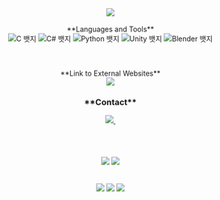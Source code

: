 <div align="center">
  <img src="https://capsule-render.vercel.app/api?type=waving&color=0:ed9d0b,100:f94001&height=240&section=header&text=Hello%20👋%20Nice%20to%20meet%20you!&fontSize=32&animation=fadeIn&fontAlignY=40&fontColor=ffffff"/>
<br>
<br>
<div align="center">
  **Languages and Tools**
  <div class="badge-container">
    <img class="badge" src="https://img.shields.io/badge/c-A8B9CC?style=for-the-badge&logo=c&logoColor=white" alt="C 뱃지">
    <img src="https://img.shields.io/badge/C%23-239120?style=for-the-badge&logo=c-sharp&logoColor=white" alt="C# 뱃지">
    <img src="https://img.shields.io/badge/Python-3776AB?style=for-the-badge&logo=python&logoColor=white" alt="Python 뱃지">
    <img src="https://img.shields.io/badge/Unity-000000?style=for-the-badge&logo=unity&logoColor=white" alt="Unity 뱃지">
    <img src="https://img.shields.io/badge/Blender-F5792A?style=for-the-badge&logo=blender&logoColor=white" alt="Blender 뱃지">
  </div>
</div>
<br>
<br>
<br>
<div align="center">
  **Link to External Websites**
  <div class="badge-container">
    <a href="https://www.instagram.com/jaewon070511/">
      <img src="https://img.shields.io/badge/Instagram-E4405F?style=flat-square&logo=instagram&logoColor=white">
    </a>
</div>

<h3 align="center">**Contact**</h3>
<div align="center">
  </a>
  <a href="godsasu11@gmail.com">
    <img
      src="https://img.shields.io/badge/godsasu11@gmail.com-D14836?style=for-the-badge&logo=gmail&logoColor=white"/>&nbsp
  </a>
</div>

##

<br>
<br>
<div align="center">
  <img src="https://github-readme-stats.vercel.app/api?username=jaewon172&show_icons=true&theme=synthwave">
  <img src="https://github-readme-stats.vercel.app/api/top-langs/?username=jaewon172&layout=compact&theme=synthwave">
<br>
<br>
<br>
<div align="center">
    <img src="https://github-profile-summary-cards.vercel.app/api/cards/profile-details?username=jaewon172&theme=radical" />
    <img src="http://github-profile-summary-cards.vercel.app/api/cards/repos-per-language?username=jaewon172&theme=radical&exclude={exclude}" />
    <img src="http://github-profile-summary-cards.vercel.app/api/cards/stats?username=jaewon172&theme=radical" />
</div>
<br>
<br>
